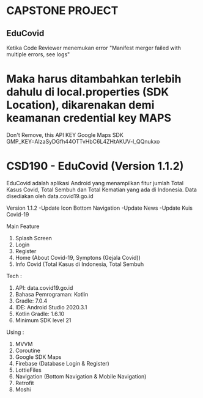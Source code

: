# CAPSTONE PROJECT

## EduCovid

Ketika Code Reviewer menemukan error 
"Manifest merger failed with multiple errors, see logs"

# Maka harus ditambahkan terlebih dahulu di local.properties (SDK Location), dikarenakan demi keamanan credential key MAPS

Don't Remove, this API KEY Google Maps SDK
GMP_KEY=AIzaSyDGfh44OTTvHbC6L4ZHtAKUV-l_QQnukxo

# CSD190 - EduCovid (Version 1.1.2)

EduCovid adalah aplikasi Android yang menampilkan fitur jumlah Total Kasus Covid, Total 
Sembuh dan Total Kematian yang ada di Indonesia. Data disediakan oleh data.covid19.go.id

Version 1.1.2
-Update Icon Bottom Navigation
-Update News
-Update Kuis Covid-19

Main Feature
1. Splash Screen
2. Login
3. Register
4. Home (About Covid-19, Symptons (Gejala Covid))
5. Info Covid (Total Kasus di Indonesia, Total Sembuh 

Tech :
1. API: data.covid19.go.id
2. Bahasa Pemrograman: Kotlin
3. Gradle: 7.0.4
4. IDE: Android Studio 2020.3.1
5. Kotlin Gradle: 1.6.10
6. Minimum SDK level 21

Using :
1. MVVM
2. Coroutine
3. Google SDK Maps
4. Firebase (Database Login & Register)
5. LottieFiles
6. Navigation (Bottom Navigation & Mobile Navigation)
7. Retrofit
8. Moshi



